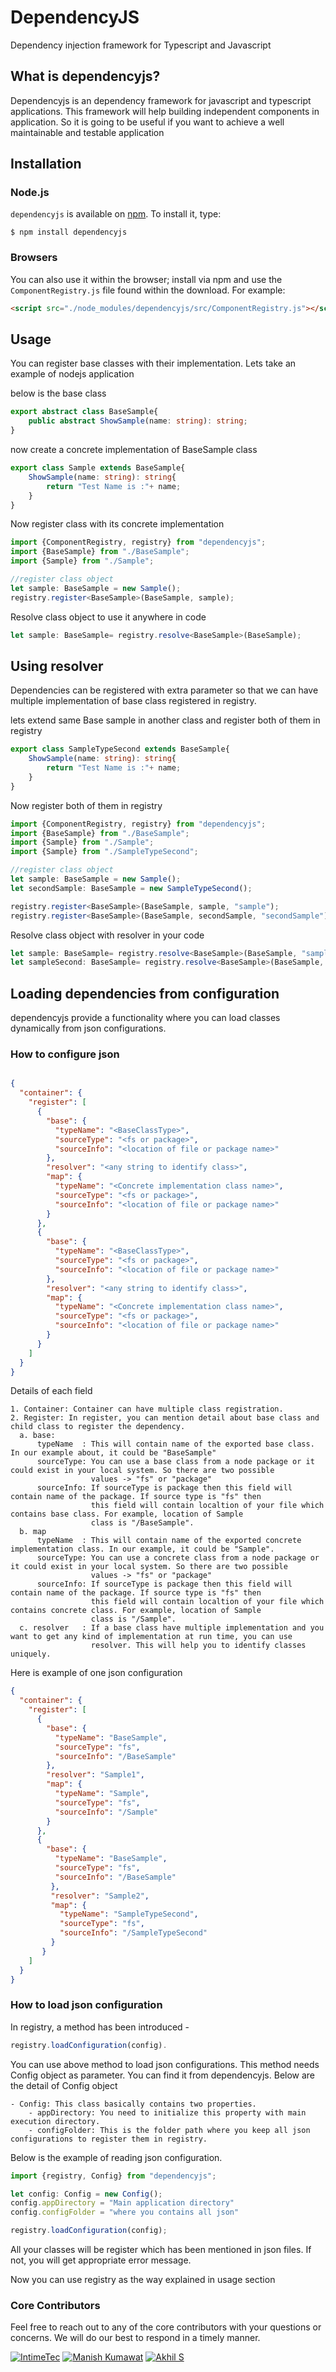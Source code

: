 # DependencyJS
Dependency injection framework for Typescript and Javascript

## What is dependencyjs?
Dependencyjs is an dependency framework for javascript and typescript applications. This framework will help building independent components in application. So it is going to be useful if you want to achieve a well maintainable and testable application

## Installation

### Node.js

`dependencyjs` is available on [npm](http://npmjs.org). To install it, type:

    $ npm install dependencyjs

### Browsers

You can also use it within the browser; install via npm and use the `ComponentRegistry.js` file found within the download. For example:

```html
<script src="./node_modules/dependencyjs/src/ComponentRegistry.js"></script>
```

## Usage

You can register base classes with their implementation. Lets take an example of nodejs application

below is the base class

```ts
export abstract class BaseSample{
    public abstract ShowSample(name: string): string;
}
```

now create a concrete implementation of BaseSample class

```ts
export class Sample extends BaseSample{
    ShowSample(name: string): string{
        return "Test Name is :"+ name;
    }
}
```

Now register class with its concrete implementation


```ts
import {ComponentRegistry, registry} from "dependencyjs";
import {BaseSample} from "./BaseSample";
import {Sample} from "./Sample";

//register class object
let sample: BaseSample = new Sample();
registry.register<BaseSample>(BaseSample, sample);
```

Resolve class object to use it anywhere in code
```ts
let sample: BaseSample= registry.resolve<BaseSample>(BaseSample);
```

## Using resolver

Dependencies can be registered with extra parameter so that we can have multiple implementation of base class registered
in registry.

lets extend same Base sample in another class and register both of them in registry


```ts
export class SampleTypeSecond extends BaseSample{
    ShowSample(name: string): string{
        return "Test Name is :"+ name;
    }
}
```

Now register both of them in registry


```ts
import {ComponentRegistry, registry} from "dependencyjs";
import {BaseSample} from "./BaseSample";
import {Sample} from "./Sample";
import {Sample} from "./SampleTypeSecond";

//register class object
let sample: BaseSample = new Sample();
let secondSample: BaseSample = new SampleTypeSecond();

registry.register<BaseSample>(BaseSample, sample, "sample");
registry.register<BaseSample>(BaseSample, secondSample, "secondSample");
```


Resolve class object with resolver in your code
```ts
let sample: BaseSample= registry.resolve<BaseSample>(BaseSample, "sample");
let sampleSecond: BaseSample= registry.resolve<BaseSample>(BaseSample, "secondSample");
```


## Loading dependencies from configuration

dependencyjs provide a functionality where you can load classes dynamically from json configurations.

### How to configure json

```json

{
  "container": {
    "register": [
      {
        "base": {
          "typeName": "<BaseClassType>",
          "sourceType": "<fs or package>",
          "sourceInfo": "<location of file or package name>"
        },
        "resolver": "<any string to identify class>",
        "map": {
          "typeName": "<Concrete implementation class name>",
          "sourceType": "<fs or package>",
          "sourceInfo": "<location of file or package name>"
        }
      },
	  {
        "base": {
          "typeName": "<BaseClassType>",
          "sourceType": "<fs or package>",
          "sourceInfo": "<location of file or package name>"
        },
        "resolver": "<any string to identify class>",
        "map": {
          "typeName": "<Concrete implementation class name>",
          "sourceType": "<fs or package>",
          "sourceInfo": "<location of file or package name>"
        }
      }
    ]
  }
}
```

Details of each field

    1. Container: Container can have multiple class registration.
    2. Register: In register, you can mention detail about base class and child class to register the dependency.
      a. base:
          typeName  : This will contain name of the exported base class. In our example about, it could be "BaseSample"
          sourceType: You can use a base class from a node package or it could exist in your local system. So there are two possible
                      values -> "fs" or "package"
          sourceInfo: If sourceType is package then this field will contain name of the package. If source type is "fs" then
                      this field will contain localtion of your file which contains base class. For example, location of Sample
                      class is "/BaseSample".
      b. map
          typeName  : This will contain name of the exported concrete implementation class. In our example, it could be "Sample".
          sourceType: You can use a concrete class from a node package or it could exist in your local system. So there are two possible
                      values -> "fs" or "package"
          sourceInfo: If sourceType is package then this field will contain name of the package. If source type is "fs" then
                      this field will contain localtion of your file which contains concrete class. For example, location of Sample
                      class is "/Sample".
      c. resolver   : If a base class have multiple implementation and you want to get any kind of implementation at run time, you can use
                      resolver. This will help you to identify classes uniquely.

Here is example of one json configuration

```json
{
  "container": {
    "register": [
      {
        "base": {
          "typeName": "BaseSample",
          "sourceType": "fs",
          "sourceInfo": "/BaseSample"
        },
        "resolver": "Sample1",
        "map": {
          "typeName": "Sample",
          "sourceType": "fs",
          "sourceInfo": "/Sample"
        }
      },
      {
        "base": {
          "typeName": "BaseSample",
          "sourceType": "fs",
          "sourceInfo": "/BaseSample"
         },
         "resolver": "Sample2",
         "map": {
           "typeName": "SampleTypeSecond",
           "sourceType": "fs",
           "sourceInfo": "/SampleTypeSecond"
         }
       }
    ]
  }
}
```

### How to load json configuration

In registry, a method has been introduced -

```ts
registry.loadConfiguration(config).
 ```

You can use above method to load json configurations. This method needs Config object as parameter. You can find it
from dependencyjs. Below are the detail of Config object

    - Config: This class basically contains two properties.
        - appDirectory: You need to initialize this property with main execution directory.
        - configFolder: This is the folder path where you keep all json configurations to register them in registry.

Below is the example of reading json configuration.
```ts
import {registry, Config} from "dependencyjs";

let config: Config = new Config();
config.appDirectory = "Main application directory"
config.configFolder = "where you contains all json"

registry.loadConfiguration(config);
```

All your classes will be register which has been mentioned in json files. If not, you will get appropriate error message.

Now you can use registry as the way explained in usage section

### Core Contributors

Feel free to reach out to any of the core contributors with your questions or
concerns. We will do our best to respond in a timely manner.

[![IntimeTec](https://github.com/InTimeTecGitHub/)](https://github.com/InTimeTecGitHub/)
[![Manish Kumawat](https://avatars0.githubusercontent.com/u/19161678?s=400&v=4)](https://github.com/ManishKumawat)
[![Akhil S](https://github.com/sasidakh)](https://github.com/sasidakh)

